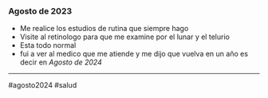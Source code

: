 ### Agosto de 2023
- Me realice los estudios de rutina que siempre hago
- Visite al retinologo para que me examine por el lunar y el telurio 
- Esta todo normal 
- fui a ver al medico que me atiende y me dijo que vuelva en un año es decir en *Agosto de 2024*
-----
#agosto2024
#salud

